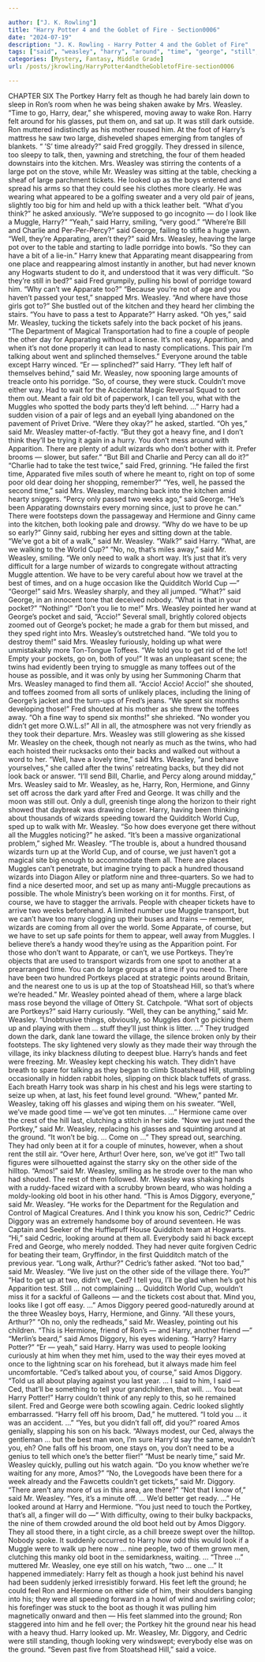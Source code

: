 ```yaml
---

author: ["J. K. Rowling"]
title: "Harry Potter 4 and the Goblet of Fire - Section0006"
date: "2024-07-19"
description: "J. K. Rowling - Harry Potter 4 and the Goblet of Fire"
tags: ["said", "weasley", "harry", "around", "time", "george", "still", "two", "large", "fred", "one", "got", "wizard", "amos", "diggory", "ron", "back", "hermione", "cedric", "old", "well", "walk", "world", "get", "ground"]
categories: [Mystery, Fantasy, Middle Grade]
url: /posts/jkrowling/HarryPotter4andtheGobletofFire-section0006

---
```



CHAPTER SIX
The Portkey
Harry felt as though he had barely lain down to sleep in Ron’s room when he was being shaken awake by Mrs. Weasley.
“Time to go, Harry, dear,” she whispered, moving away to wake Ron.
Harry felt around for his glasses, put them on, and sat up. It was still dark outside. Ron muttered indistinctly as his mother roused him. At the foot of Harry’s mattress he saw two large, disheveled shapes emerging from tangles of blankets.
“ ’S’ time already?” said Fred groggily.
They dressed in silence, too sleepy to talk, then, yawning and stretching, the four of them headed downstairs into the kitchen.
Mrs. Weasley was stirring the contents of a large pot on the stove, while Mr. Weasley was sitting at the table, checking a sheaf of large parchment tickets. He looked up as the boys entered and spread his arms so that they could see his clothes more clearly. He was wearing what appeared to be a golfing sweater and a very old pair of jeans, slightly too big for him and held up with a thick leather belt.
“What d’you think?” he asked anxiously. “We’re supposed to go incognito — do I look like a Muggle, Harry?”
“Yeah,” said Harry, smiling, “very good.”
“Where’re Bill and Charlie and Per-Per-Percy?” said George, failing to stifle a huge yawn.
“Well, they’re Apparating, aren’t they?” said Mrs. Weasley, heaving the large pot over to the table and starting to ladle porridge into bowls. “So they can have a bit of a lie-in.”
Harry knew that Apparating meant disappearing from one place and reappearing almost instantly in another, but had never known any Hogwarts student to do it, and understood that it was very difficult.
“So they’re still in bed?” said Fred grumpily, pulling his bowl of porridge toward him. “Why can’t we Apparate too?”
“Because you’re not of age and you haven’t passed your test,” snapped Mrs. Weasley. “And where have those girls got to?”
She bustled out of the kitchen and they heard her climbing the stairs.
“You have to pass a test to Apparate?” Harry asked.
“Oh yes,” said Mr. Weasley, tucking the tickets safely into the back pocket of his jeans. “The Department of Magical Transportation had to fine a couple of people the other day for Apparating without a license. It’s not easy, Apparition, and when it’s not done properly it can lead to nasty complications. This pair I’m talking about went and splinched themselves.”
Everyone around the table except Harry winced.
“Er — splinched?” said Harry.
“They left half of themselves behind,” said Mr. Weasley, now spooning large amounts of treacle onto his porridge. “So, of course, they were stuck. Couldn’t move either way. Had to wait for the Accidental Magic Reversal Squad to sort them out. Meant a fair old bit of paperwork, I can tell you, what with the Muggles who spotted the body parts they’d left behind. …”
Harry had a sudden vision of a pair of legs and an eyeball lying abandoned on the pavement of Privet Drive.
“Were they okay?” he asked, startled.
“Oh yes,” said Mr. Weasley matter-of-factly. “But they got a heavy fine, and I don’t think they’ll be trying it again in a hurry. You don’t mess around with Apparition. There are plenty of adult wizards who don’t bother with it. Prefer brooms — slower, but safer.”
“But Bill and Charlie and Percy can all do it?”
“Charlie had to take the test twice,” said Fred, grinning. “He failed the first time, Apparated five miles south of where he meant to, right on top of some poor old dear doing her shopping, remember?”
“Yes, well, he passed the second time,” said Mrs. Weasley, marching back into the kitchen amid hearty sniggers.
“Percy only passed two weeks ago,” said George. “He’s been Apparating downstairs every morning since, just to prove he can.”
There were footsteps down the passageway and Hermione and Ginny came into the kitchen, both looking pale and drowsy.
“Why do we have to be up so early?” Ginny said, rubbing her eyes and sitting down at the table.
“We’ve got a bit of a walk,” said Mr. Weasley.
“Walk?” said Harry. “What, are we walking to the World Cup?”
“No, no, that’s miles away,” said Mr. Weasley, smiling. “We only need to walk a short way. It’s just that it’s very difficult for a large number of wizards to congregate without attracting Muggle attention. We have to be very careful about how we travel at the best of times, and on a huge occasion like the Quidditch World Cup —”
“George!” said Mrs. Weasley sharply, and they all jumped.
“What?” said George, in an innocent tone that deceived nobody.
“What is that in your pocket?”
“Nothing!”
“Don’t you lie to me!”
Mrs. Weasley pointed her wand at George’s pocket and said, “Accio!”
Several small, brightly colored objects zoomed out of George’s pocket; he made a grab for them but missed, and they sped right into Mrs. Weasley’s outstretched hand.
“We told you to destroy them!” said Mrs. Weasley furiously, holding up what were unmistakably more Ton-Tongue Toffees. “We told you to get rid of the lot! Empty your pockets, go on, both of you!”
It was an unpleasant scene; the twins had evidently been trying to smuggle as many toffees out of the house as possible, and it was only by using her Summoning Charm that Mrs. Weasley managed to find them all.
“Accio! Accio! Accio!” she shouted, and toffees zoomed from all sorts of unlikely places, including the lining of George’s jacket and the turn-ups of Fred’s jeans.
“We spent six months developing those!” Fred shouted at his mother as she threw the toffees away.
“Oh a fine way to spend six months!” she shrieked. “No wonder you didn’t get more O.W.L.s!”
All in all, the atmosphere was not very friendly as they took their departure. Mrs. Weasley was still glowering as she kissed Mr. Weasley on the cheek, though not nearly as much as the twins, who had each hoisted their rucksacks onto their backs and walked out without a word to her.
“Well, have a lovely time,” said Mrs. Weasley, “and behave yourselves,” she called after the twins’ retreating backs, but they did not look back or answer. “I’ll send Bill, Charlie, and Percy along around midday,” Mrs. Weasley said to Mr. Weasley, as he, Harry, Ron, Hermione, and Ginny set off across the dark yard after Fred and George.
It was chilly and the moon was still out. Only a dull, greenish tinge along the horizon to their right showed that daybreak was drawing closer. Harry, having been thinking about thousands of wizards speeding toward the Quidditch World Cup, sped up to walk with Mr. Weasley.
“So how does everyone get there without all the Muggles noticing?” he asked.
“It’s been a massive organizational problem,” sighed Mr. Weasley. “The trouble is, about a hundred thousand wizards turn up at the World Cup, and of course, we just haven’t got a magical site big enough to accommodate them all. There are places Muggles can’t penetrate, but imagine trying to pack a hundred thousand wizards into Diagon Alley or platform nine and three-quarters. So we had to find a nice deserted moor, and set up as many anti-Muggle precautions as possible. The whole Ministry’s been working on it for months. First, of course, we have to stagger the arrivals. People with cheaper tickets have to arrive two weeks beforehand. A limited number use Muggle transport, but we can’t have too many clogging up their buses and trains — remember, wizards are coming from all over the world. Some Apparate, of course, but we have to set up safe points for them to appear, well away from Muggles. I believe there’s a handy wood they’re using as the Apparition point. For those who don’t want to Apparate, or can’t, we use Portkeys. They’re objects that are used to transport wizards from one spot to another at a prearranged time. You can do large groups at a time if you need to. There have been two hundred Portkeys placed at strategic points around Britain, and the nearest one to us is up at the top of Stoatshead Hill, so that’s where we’re headed.”
Mr. Weasley pointed ahead of them, where a large black mass rose beyond the village of Ottery St. Catchpole.
“What sort of objects are Portkeys?” said Harry curiously.
“Well, they can be anything,” said Mr. Weasley. “Unobtrusive things, obviously, so Muggles don’t go picking them up and playing with them … stuff they’ll just think is litter. …”
They trudged down the dark, dank lane toward the village, the silence broken only by their footsteps. The sky lightened very slowly as they made their way through the village, its inky blackness diluting to deepest blue. Harry’s hands and feet were freezing. Mr. Weasley kept checking his watch.
They didn’t have breath to spare for talking as they began to climb Stoatshead Hill, stumbling occasionally in hidden rabbit holes, slipping on thick black tuffets of grass. Each breath Harry took was sharp in his chest and his legs were starting to seize up when, at last, his feet found level ground.
“Whew,” panted Mr. Weasley, taking off his glasses and wiping them on his sweater. “Well, we’ve made good time — we’ve got ten minutes. …”
Hermione came over the crest of the hill last, clutching a stitch in her side.
“Now we just need the Portkey,” said Mr. Weasley, replacing his glasses and squinting around at the ground. “It won’t be big. … Come on …”
They spread out, searching. They had only been at it for a couple of minutes, however, when a shout rent the still air.
“Over here, Arthur! Over here, son, we’ve got it!”
Two tall figures were silhouetted against the starry sky on the other side of the hilltop.
“Amos!” said Mr. Weasley, smiling as he strode over to the man who had shouted. The rest of them followed.
Mr. Weasley was shaking hands with a ruddy-faced wizard with a scrubby brown beard, who was holding a moldy-looking old boot in his other hand.
“This is Amos Diggory, everyone,” said Mr. Weasley. “He works for the Department for the Regulation and Control of Magical Creatures. And I think you know his son, Cedric?”
Cedric Diggory was an extremely handsome boy of around seventeen. He was Captain and Seeker of the Hufflepuff House Quidditch team at Hogwarts.
“Hi,” said Cedric, looking around at them all.
Everybody said hi back except Fred and George, who merely nodded. They had never quite forgiven Cedric for beating their team, Gryffindor, in the first Quidditch match of the previous year.
“Long walk, Arthur?” Cedric’s father asked.
“Not too bad,” said Mr. Weasley. “We live just on the other side of the village there. You?”
“Had to get up at two, didn’t we, Ced? I tell you, I’ll be glad when he’s got his Apparition test. Still … not complaining … Quidditch World Cup, wouldn’t miss it for a sackful of Galleons — and the tickets cost about that. Mind you, looks like I got off easy. …” Amos Diggory peered good-naturedly around at the three Weasley boys, Harry, Hermione, and Ginny. “All these yours, Arthur?”
“Oh no, only the redheads,” said Mr. Weasley, pointing out his children. “This is Hermione, friend of Ron’s — and Harry, another friend —”
“Merlin’s beard,” said Amos Diggory, his eyes widening. “Harry? Harry Potter?”
“Er — yeah,” said Harry.
Harry was used to people looking curiously at him when they met him, used to the way their eyes moved at once to the lightning scar on his forehead, but it always made him feel uncomfortable.
“Ced’s talked about you, of course,” said Amos Diggory. “Told us all about playing against you last year. … I said to him, I said — Ced, that’ll be something to tell your grandchildren, that will. … You beat Harry Potter!”
Harry couldn’t think of any reply to this, so he remained silent. Fred and George were both scowling again. Cedric looked slightly embarrassed.
“Harry fell off his broom, Dad,” he muttered. “I told you … it was an accident. …”
“Yes, but you didn’t fall off, did you?” roared Amos genially, slapping his son on his back. “Always modest, our Ced, always the gentleman … but the best man won, I’m sure Harry’d say the same, wouldn’t you, eh? One falls off his broom, one stays on, you don’t need to be a genius to tell which one’s the better flier!”
“Must be nearly time,” said Mr. Weasley quickly, pulling out his watch again. “Do you know whether we’re waiting for any more, Amos?”
“No, the Lovegoods have been there for a week already and the Fawcetts couldn’t get tickets,” said Mr. Diggory. “There aren’t any more of us in this area, are there?”
“Not that I know of,” said Mr. Weasley. “Yes, it’s a minute off. … We’d better get ready. …”
He looked around at Harry and Hermione.
“You just need to touch the Portkey, that’s all, a finger will do —”
With difficulty, owing to their bulky backpacks, the nine of them crowded around the old boot held out by Amos Diggory.
They all stood there, in a tight circle, as a chill breeze swept over the hilltop. Nobody spoke. It suddenly occurred to Harry how odd this would look if a Muggle were to walk up here now … nine people, two of them grown men, clutching this manky old boot in the semidarkness, waiting. …
“Three …” muttered Mr. Weasley, one eye still on his watch, “two … one …”
It happened immediately: Harry felt as though a hook just behind his navel had been suddenly jerked irresistibly forward. His feet left the ground; he could feel Ron and Hermione on either side of him, their shoulders banging into his; they were all speeding forward in a howl of wind and swirling color; his forefinger was stuck to the boot as though it was pulling him magnetically onward and then —
His feet slammed into the ground; Ron staggered into him and he fell over; the Portkey hit the ground near his head with a heavy thud.
Harry looked up. Mr. Weasley, Mr. Diggory, and Cedric were still standing, though looking very windswept; everybody else was on the ground.
“Seven past five from Stoatshead Hill,” said a voice.
